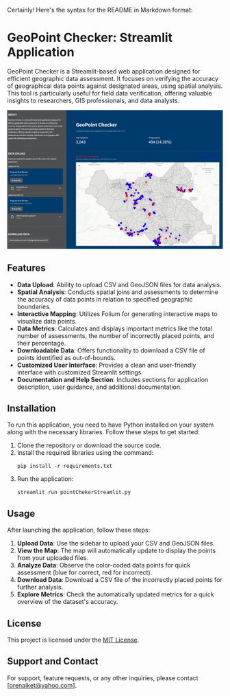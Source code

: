 Certainly! Here's the syntax for the README in Markdown format:

# GeoPoint Checker: Streamlit Application

GeoPoint Checker is a Streamlit-based web application designed for efficient geographic data assessment. It focuses on verifying the accuracy of geographical data points against designated areas, using spatial analysis. This tool is particularly useful for field data verification, offering valuable insights to researchers, GIS professionals, and data analysts.

![Alt text](GeoScreen.jpg)


## Features

- **Data Upload**: Ability to upload CSV and GeoJSON files for data analysis.
- **Spatial Analysis**: Conducts spatial joins and assessments to determine the accuracy of data points in relation to specified geographic boundaries.
- **Interactive Mapping**: Utilizes Folium for generating interactive maps to visualize data points.
- **Data Metrics**: Calculates and displays important metrics like the total number of assessments, the number of incorrectly placed points, and their percentage.
- **Downloadable Data**: Offers functionality to download a CSV file of points identified as out-of-bounds.
- **Customized User Interface**: Provides a clean and user-friendly interface with customized Streamlit settings.
- **Documentation and Help Section**: Includes sections for application description, user guidance, and additional documentation.

## Installation

To run this application, you need to have Python installed on your system along with the necessary libraries. Follow these steps to get started:

1. Clone the repository or download the source code.
2. Install the required libraries using the command:
   ```
   pip install -r requirements.txt
   ```
3. Run the application:
   ```
   streamlit run pointChekerStreamlit.py
   ```

## Usage

After launching the application, follow these steps:

1. **Upload Data**: Use the sidebar to upload your CSV and GeoJSON files.
2. **View the Map**: The map will automatically update to display the points from your uploaded files.
3. **Analyze Data**: Observe the color-coded data points for quick assessment (blue for correct, red for incorrect).
4. **Download Data**: Download a CSV file of the incorrectly placed points for further analysis.
5. **Explore Metrics**: Check the automatically updated metrics for a quick overview of the dataset's accuracy.

## License

This project is licensed under the [MIT License](LICENSE.txt).

## Support and Contact

For support, feature requests, or any other inquiries, please contact [orenaiket@yahoo.com].
